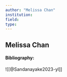 ```yaml
---
author: "Melissa Chan"
institution:
field:
type:
---
```


## Melissa Chan
#### Bibliography:

![[@Sandanayake2023-yl]]